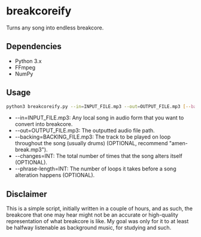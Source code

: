 # breakcoreify

Turns any song into endless breakcore.

## Dependencies

* Python 3.x
* FFmpeg
* NumPy

## Usage

```bash
python3 breakcoreify.py --in=INPUT_FILE.mp3 --out=OUTPUT_FILE.mp3 [--backing=BACKING_FILE.mp3] [--changes=INT] [--phrase-length=INT]
```

* --in=INPUT_FILE.mp3: Any local song in audio form that you want to convert into breakcore.
* --out=OUTPUT_FILE.mp3: The outputted audio file path.
* --backing=BACKING_FILE.mp3: The track to be played on loop throughout the song (usually drums) (OPTIONAL, recommend "amen-break.mp3").
* --changes=INT: The total number of times that the song alters itself (OPTIONAL).
* --phrase-length=INT: The number of loops it takes before a song alteration happens (OPTIONAL).

## Disclaimer

This is a simple script, initially written in a couple of hours, and as such, the breakcore that one may hear might not be an accurate or high-quality representation of what breakcore is like. My goal was only for it to at least be halfway listenable as background music, for studying and such.
